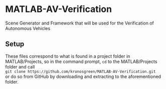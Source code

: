 # MATLAB-AV-Verification
 Scene Generator and Framework that will be used for the Verification of Autonomous Vehicles

## Setup
These files correspond to what is found in a project folder in MATLAB/Projects,
so in the command prompt, `cd` to the MATLAB/Projects folder and call<br/>
`git clone https://github.com/kronosgreen/MATLAB-AV-Verification.git`<br/>
or do so from GitHub by downloading and extracting to the aforementioned folder.
